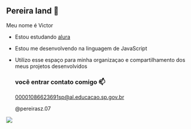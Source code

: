 ## Pereira land 🥀

Meu nome é Victor

- Estou estudando [alura](https://wwww.alura.com.br)
- Estou me desenvolvendo na linguagem de JavaScript
- Utilizo esse espaço para minha organizaçao e compartilhamento dos meus projetos desenvolvidos

  ### você entrar contato comigo 📫

  00001086623691sp@al.educacao.sp.gov.br
  
  @pereirasz.07

![](https://media1.tenor.com/m/LO5LF4ge6jgAAAAC/teq-ultimate-gohan-teen-gohan.gif)
